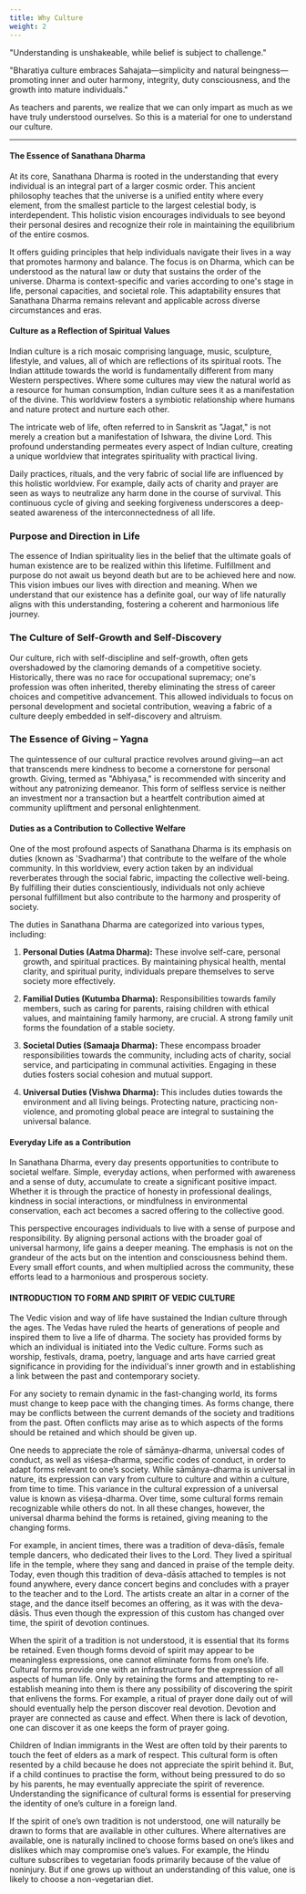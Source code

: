 ```yaml
---
title: Why Culture
weight: 2
---
```


"Understanding is unshakeable, while belief is subject to challenge."

"Bharatiya culture embraces Sahajata—simplicity and natural beingness—promoting inner and outer harmony, integrity, duty consciousness, and the growth into mature individuals."

As teachers and parents, we realize that we can only impart as much as we have truly understood ourselves. So this is a material for one to understand our culture.


---



#### The Essence of Sanathana Dharma

At its core, Sanathana Dharma is rooted in the understanding that every individual is an integral part of a larger cosmic order. This ancient philosophy teaches that the universe is a unified entity where every element, from the smallest particle to the largest celestial body, is interdependent. This holistic vision encourages individuals to see beyond their personal desires and recognize their role in maintaining the equilibrium of the entire cosmos.

It offers guiding principles that help individuals navigate their lives in a way that promotes harmony and balance. The focus is on Dharma, which can be understood as the natural law or duty that sustains the order of the universe. Dharma is context-specific and varies according to one's stage in life, personal capacities, and societal role. This adaptability ensures that Sanathana Dharma remains relevant and applicable across diverse circumstances and eras.

#### Culture as a Reflection of Spiritual Values

Indian culture is a rich mosaic comprising language, music, sculpture, lifestyle, and values, all of which are reflections of its spiritual roots. The Indian attitude towards the world is fundamentally different from many Western perspectives. Where some cultures may view the natural world as a resource for human consumption, Indian culture sees it as a manifestation of the divine. This worldview fosters a symbiotic relationship where humans and nature protect and nurture each other.

The intricate web of life, often referred to in Sanskrit as "Jagat," is not merely a creation but a manifestation of Ishwara, the divine Lord. This profound understanding permeates every aspect of Indian culture, creating a unique worldview that integrates spirituality with practical living.

Daily practices, rituals, and the very fabric of social life are influenced by this holistic worldview. For example, daily acts of charity and prayer are seen as ways to neutralize any harm done in the course of survival. This continuous cycle of giving and seeking forgiveness underscores a deep-seated awareness of the interconnectedness of all life.

### Purpose and Direction in Life
The essence of Indian spirituality lies in the belief that the ultimate goals of human existence are to be realized within this lifetime. Fulfillment and purpose do not await us beyond death but are to be achieved here and now. This vision imbues our lives with direction and meaning. When we understand that our existence has a definite goal, our way of life naturally aligns with this understanding, fostering a coherent and harmonious life journey.


### The Culture of Self-Growth and Self-Discovery
Our culture, rich with self-discipline and self-growth, often gets overshadowed by the clamoring demands of a competitive society. Historically, there was no race for occupational supremacy; one's profession was often inherited, thereby eliminating the stress of career choices and competitive advancement. This allowed individuals to focus on personal development and societal contribution, weaving a fabric of a culture deeply embedded in self-discovery and altruism.

### The Essence of Giving – Yagna
The quintessence of our cultural practice revolves around giving—an act that transcends mere kindness to become a cornerstone for personal growth. Giving, termed as "Abhiyasa," is recommended with sincerity and without any patronizing demeanor. This form of selfless service is neither an investment nor a transaction but a heartfelt contribution aimed at community upliftment and personal enlightenment.


#### Duties as a Contribution to Collective Welfare

One of the most profound aspects of Sanathana Dharma is its emphasis on duties (known as 'Svadharma') that contribute to the welfare of the whole community. In this worldview, every action taken by an individual reverberates through the social fabric, impacting the collective well-being. By fulfilling their duties conscientiously, individuals not only achieve personal fulfillment but also contribute to the harmony and prosperity of society.

The duties in Sanathana Dharma are categorized into various types, including:

1. **Personal Duties (Aatma Dharma):** These involve self-care, personal growth, and spiritual practices. By maintaining physical health, mental clarity, and spiritual purity, individuals prepare themselves to serve society more effectively.

2. **Familial Duties (Kutumba Dharma):** Responsibilities towards family members, such as caring for parents, raising children with ethical values, and maintaining family harmony, are crucial. A strong family unit forms the foundation of a stable society.

3. **Societal Duties (Samaaja Dharma):** These encompass broader responsibilities towards the community, including acts of charity, social service, and participating in communal activities. Engaging in these duties fosters social cohesion and mutual support.

4. **Universal Duties (Vishwa Dharma):** This includes duties towards the environment and all living beings. Protecting nature, practicing non-violence, and promoting global peace are integral to sustaining the universal balance.

#### Everyday Life as a Contribution

In Sanathana Dharma, every day presents opportunities to contribute to societal welfare. Simple, everyday actions, when performed with awareness and a sense of duty, accumulate to create a significant positive impact. Whether it is through the practice of honesty in professional dealings, kindness in social interactions, or mindfulness in environmental conservation, each act becomes a sacred offering to the collective good.

This perspective encourages individuals to live with a sense of purpose and responsibility. By aligning personal actions with the broader goal of universal harmony, life gains a deeper meaning. The emphasis is not on the grandeur of the acts but on the intention and consciousness behind them. Every small effort counts, and when multiplied across the community, these efforts lead to a harmonious and prosperous society.


#### INTRODUCTION TO FORM AND SPIRIT OF VEDIC CULTURE  


The Vedic vision and way of life have sustained the Indian culture through the ages. The Vedas have ruled the hearts of generations of people and inspired them to live a life of dharma. The society has provided forms by which an individual is initiated into the Vedic culture. Forms such as worship, festivals, drama, poetry, language and arts have carried great significance in providing for the individual's inner growth and in establishing a link between the past and contemporary society.

For any society to remain dynamic in the fast-changing world, its forms must change to keep pace with the changing times. As forms change, there may be conflicts between the current demands of the society and traditions from the past. Often conflicts may arise as to which aspects of the forms should be retained and which should be given up.

One needs to appreciate the role of sāmānya-dharma, universal codes of conduct, as well as viśeṣa-dharma, specific codes of conduct, in order to adapt forms relevant to one’s society. While sāmānya-dharma is universal in nature, its expression can vary from culture to culture and within a culture, from time to time. This variance in the cultural expression of a universal value is known as viśeṣa-dharma. Over time, some cultural forms remain recognizable while others do not. In all these changes, however, the universal dharma behind the forms is retained, giving meaning to the changing forms.

For example, in ancient times, there was a tradition of deva-dāsīs, female temple dancers, who dedicated their lives to the Lord. They lived a spiritual life in the temple, where they sang and danced in praise of the temple deity. Today, even though this tradition of deva-dāsīs attached to temples is not found anywhere, every dance concert begins and concludes with a prayer to the teacher and to the Lord. The artists create an altar in a corner of the stage, and the dance itself becomes an offering, as it was with the deva-dāsīs. Thus even though the expression of this custom has changed over time, the spirit of devotion continues.

When the spirit of a tradition is not understood, it is essential that its forms be retained. Even though forms devoid of spirit may appear to be meaningless expressions, one cannot eliminate forms from one’s life. Cultural forms provide one with an infrastructure for the expression of all aspects of human life. Only by retaining the forms and attempting to re-establish meaning into them is there any possibility of discovering the spirit that enlivens the forms. For example, a ritual of prayer done daily out of will should eventually help the person discover real devotion. Devotion and prayer are connected as cause and effect. When there is lack of devotion, one can discover it as one keeps the form of prayer going.

Children of Indian immigrants in the West are often told by their parents to touch the feet of elders as a mark of respect. This cultural form is often resented by a child because he does not appreciate the spirit behind it. But, if a child continues to practise the form, without being pressured to do so by his parents, he may eventually appreciate the spirit of reverence. Understanding the significance of cultural forms is essential for preserving the identity of one’s culture in a foreign land.

If the spirit of one’s own tradition is not understood, one will naturally be drawn to forms that are available in other cultures. Where alternatives are available, one is naturally inclined to choose forms based on one’s likes and dislikes which may compromise one’s values. For example, the Hindu culture subscribes to vegetarian foods primarily because of the value of noninjury. But if one grows up without an understanding of this value, one is likely to choose a non-vegetarian diet.
